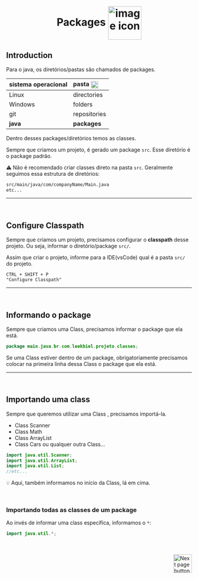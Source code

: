<h1 align="center">
    Packages
    <img src="https://cdn-icons-png.flaticon.com/512/2821/2821739.png" alt="image icon" width="90px" align="center">
</h1>

## Introduction

Para o java, os diretórios/pastas são chamados de packages.

| sistema operacional | pasta <img src="https://cdn-icons-png.flaticon.com/512/3767/3767094.png" alt="folder icon" width="20px" align="center"> |
| :---                | :---  |
| Linux               | directories|
| Windows             | folders |
| git                 | repositories |
| **java**            | **packages** |


Dentro desses packages/diretórios temos as classes.


Sempre que criamos um projeto, é gerado um package `src`. Esse diretório é o package padrão.

:warning: Não é recomendado criar classes direto na pasta `src`. Geralmente seguimos essa estrutura de diretórios:

```txt
src/main/java/com/companyName/Main.java
etc...
```
<hr>
<br>

## Configure Classpath
Sempre que criamos um projeto, precisamos configurar o **classpath** desse projeto. Ou seja, informar o diretório/package `src/`.

Assim que criar o projeto, informe para a IDE(vsCode) qual é a pasta `src/` do projeto.

```vscode
CTRL + SHIFT + P
"Configure Classpath"
```

<hr>
<br>

## Informando o package
Sempre que criamos uma Class, precisamos informar o package que ela está.

```java
package main.java.br.com.leekbiel.projeto.classes;
```

Se uma Class estiver dentro de um package, obrigatoriamente precisamos colocar na primeira linha dessa Class o package que ela está.
<hr>
<br>

## Importando uma class
Sempre que queremos utilizar uma Class , precisamos importá-la.

- Class Scanner
- Class Math
- Class ArrayList
- Class Cars ou qualquer outra Class...

```java
import java.util.Scanner;
import java.util.ArrayList;
import java.util.List;
//etc...
```

:bulb: Aqui, também informamos no início da Class, lá em cima.


<br>

### Importando todas as classes de um package
Ao invés de informar uma class específica, informamos o `*`:
```java
import java.util.*;
```

<br>
<br>

<!-- Next Page Button -->
<a href="https://github.com/lGabrielDev/02.java/blob/main/Estudo/13.modifiers/index.md">
    <img src="https://cdn-icons-png.flaticon.com/512/8175/8175884.png" alt="Next page button" width="50px" align="right">
</a>